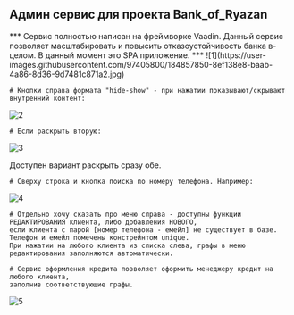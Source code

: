 
<h2>Админ сервис для проекта Bank_of_Ryazan</h2>  
***
Сервис полностью написан на фреймворке Vaadin.  
Данный сервис позволяет масштабировать и повысить отказоустойчивость банка в-целом.   
В данный момент это SPA приложение.  
***
![1](https://user-images.githubusercontent.com/97405800/184857850-8ef138e8-baab-4a86-8d36-9d7481c871a2.jpg)  

    # Кнопки справа формата "hide-show" - при нажатии показывают/скрывают внутренний контент:  
    
![2](https://user-images.githubusercontent.com/97405800/184858416-4fddf06d-6d78-496e-945f-8c0531fe178d.jpg)  

    # Если раскрыть вторую:
    
![3](https://user-images.githubusercontent.com/97405800/184858634-22f7abdf-aa3a-42d6-aebc-c7cf09653f4e.jpg)
    
Доступен вариант раскрыть сразу обе. 
  
    # Сверху строка и кнопка поиска по номеру телефона. Например: 
    
![4](https://user-images.githubusercontent.com/97405800/184859352-63c26bc5-662a-4779-865c-ca9fe588b731.jpg)

    # Отдельно хочу сказать про меню справа - доступны функции РЕДАКТИРОВАНИЯ клиента, либо добавления НОВОГО,  
    если клиента с парой [номер телефона - емейл] не существует в базе.  
    Телефон и емейл помечены констрейнтом unique.  
    При нажатии на любого клиента из списка слева, графы в меню редактирования заполняются автоматически.  
    
    # Сервис оформления кредита позволяет оформить менеджеру кредит на любого клиента,  
    заполнив соответствующие графы.  
    
![5](https://user-images.githubusercontent.com/97405800/184860247-d2d6eb48-55f1-4072-b58c-1671660e9093.jpg)
    
